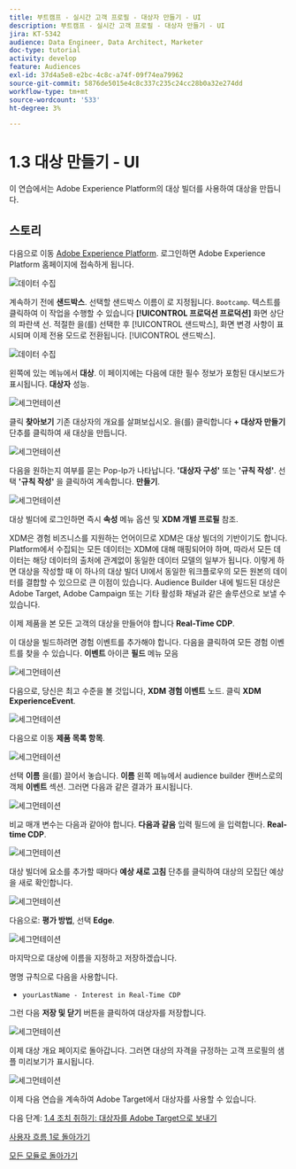 ```yaml
---
title: 부트캠프 - 실시간 고객 프로필 - 대상자 만들기 - UI
description: 부트캠프 - 실시간 고객 프로필 - 대상자 만들기 - UI
jira: KT-5342
audience: Data Engineer, Data Architect, Marketer
doc-type: tutorial
activity: develop
feature: Audiences
exl-id: 37d4a5e8-e2bc-4c8c-a74f-09f74ea79962
source-git-commit: 5876de5015e4c8c337c235c24cc28b0a32e274dd
workflow-type: tm+mt
source-wordcount: '533'
ht-degree: 3%

---
```


# 1.3 대상 만들기 - UI

이 연습에서는 Adobe Experience Platform의 대상 빌더를 사용하여 대상을 만듭니다.

## 스토리

다음으로 이동 [Adobe Experience Platform](https://experience.adobe.com/platform). 로그인하면 Adobe Experience Platform 홈페이지에 접속하게 됩니다.

![데이터 수집](./images/home.png)

계속하기 전에 **샌드박스**. 선택할 샌드박스 이름이 로 지정됩니다. ``Bootcamp``. 텍스트를 클릭하여 이 작업을 수행할 수 있습니다 **[!UICONTROL 프로덕션 프로덕션]** 화면 상단의 파란색 선. 적절한 을(를) 선택한 후 [!UICONTROL 샌드박스], 화면 변경 사항이 표시되며 이제 전용 모드로 전환됩니다. [!UICONTROL 샌드박스].

![데이터 수집](./images/sb1.png)

왼쪽에 있는 메뉴에서 **대상**. 이 페이지에는 다음에 대한 필수 정보가 포함된 대시보드가 표시됩니다. **대상자** 성능.

![세그먼테이션](./images/menuseg.png)

클릭 **찾아보기** 기존 대상자의 개요를 살펴보십시오. 을(를) 클릭합니다 **+ 대상자 만들기** 단추를 클릭하여 새 대상을 만듭니다.


![세그먼테이션](./images/segmentationui.png)

다음을 원하는지 여부를 묻는 Pop-Ip가 나타납니다. **&#39;대상자 구성&#39;** 또는 **&#39;규칙 작성&#39;**. 선택 **&#39;규칙 작성&#39;** 을 클릭하여 계속합니다. **만들기**.

![세그먼테이션][def]

대상 빌더에 로그인하면 즉시 **속성** 메뉴 옵션 및 **XDM 개별 프로필** 참조.


XDM은 경험 비즈니스를 지원하는 언어이므로 XDM은 대상 빌더의 기반이기도 합니다. Platform에서 수집되는 모든 데이터는 XDM에 대해 매핑되어야 하며, 따라서 모든 데이터는 해당 데이터의 출처에 관계없이 동일한 데이터 모델의 일부가 됩니다. 이렇게 하면 대상을 작성할 때 이 하나의 대상 빌더 UI에서 동일한 워크플로우의 모든 원본의 데이터를 결합할 수 있으므로 큰 이점이 있습니다. Audience Builder 내에 빌드된 대상은 Adobe Target, Adobe Campaign 또는 기타 활성화 채널과 같은 솔루션으로 보낼 수 있습니다.

이제 제품을 본 모든 고객의 대상을 만들어야 합니다 **Real-Time CDP**.

이 대상을 빌드하려면 경험 이벤트를 추가해야 합니다. 다음을 클릭하여 모든 경험 이벤트를 찾을 수 있습니다. **이벤트** 아이콘 **필드** 메뉴 모음

![세그먼테이션](./images/findee.png)

다음으로, 당신은 최고 수준을 볼 것입니다, **XDM 경험 이벤트** 노드. 클릭 **XDM ExperienceEvent**.

![세그먼테이션](./images/see.png)

다음으로 이동 **제품 목록 항목**.

![세그먼테이션](./images/plitems.png)

선택 **이름** 을(를) 끌어서 놓습니다. **이름** 왼쪽 메뉴에서 audience builder 캔버스로의 객체 **이벤트** 섹션. 그러면 다음과 같은 결과가 표시됩니다.

![세그먼테이션](./images/eewebpdtlname.png)

비교 매개 변수는 다음과 같아야 합니다. **다음과 같음** 입력 필드에 을 입력합니다. **Real-time CDP**.

![세그먼테이션](./images/pv.png)

대상 빌더에 요소를 추가할 때마다 **예상 새로 고침** 단추를 클릭하여 대상의 모집단 예상을 새로 확인합니다.

![세그먼테이션](./images/refreshest.png)

다음으로: **평가 방법**, 선택 **Edge**.

![세그먼테이션](./images/evedge.png)

마지막으로 대상에 이름을 지정하고 저장하겠습니다.

명명 규칙으로 다음을 사용합니다.

- `yourLastName - Interest in Real-Time CDP`

그런 다음 **저장 및 닫기** 버튼을 클릭하여 대상자를 저장합니다.

![세그먼테이션](./images/segmentname.png)

이제 대상 개요 페이지로 돌아갑니다. 그러면 대상의 자격을 규정하는 고객 프로필의 샘플 미리보기가 표시됩니다.

![세그먼테이션](./images/savedsegment.png)

이제 다음 연습을 계속하여 Adobe Target에서 대상자를 사용할 수 있습니다.

다음 단계: [1.4 조치 취하기: 대상자를 Adobe Target으로 보내기](./ex4.md)

[사용자 흐름 1로 돌아가기](./uc1.md)

[모든 모듈로 돌아가기](../../overview.md)


[def]: ./images/segmentationpopup.png
